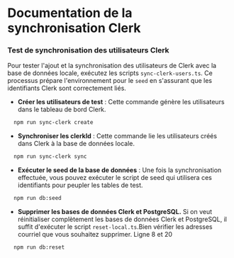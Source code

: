 # Documentation de la synchronisation Clerk

### **Test de synchronisation des utilisateurs Clerk**

Pour tester l'ajout et la synchronisation des utilisateurs de Clerk avec la base de données locale, exécutez les scripts `sync-clerk-users.ts`. Ce processus prépare l'environnement pour le `seed` en s'assurant que les identifiants Clerk sont correctement liés.

- **Créer les utilisateurs de test** : Cette commande génère les utilisateurs dans le tableau de bord Clerk.

```bash
  npm run sync-clerk create
```

- **Synchroniser les clerkId** : Cette commande lie les utilisateurs créés dans Clerk à la base de données locale.

```bash
  npm run sync-clerk sync
```

- **Exécuter le seed de la base de données** : Une fois la synchronisation effectuée, vous pouvez exécuter le script de seed qui utilisera ces identifiants pour peupler les tables de test.

```bash
  npm run db:seed
```

- **Supprimer les bases de données Clerk et PostgreSQL.** Si on veut réinitialiser complètement les bases de données Clerk et PostgreSQL, il suffit d'exécuter le script `reset-local.ts`.Bien vérifier les adresses courriel que vous souhaitez supprimer. Ligne 8 et 20

```bash
  npm run db:reset
```

